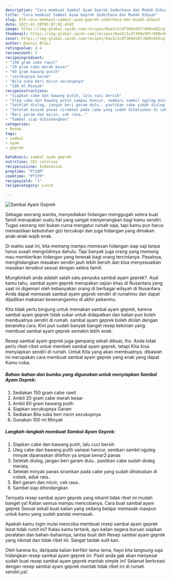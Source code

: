 ```yaml
---
description: "Cara membuat Sambal Ayam Geprek Sederhana dan Mudah Dibuat"
title: "Cara membuat Sambal Ayam Geprek Sederhana dan Mudah Dibuat"
slug: 619-cara-membuat-sambal-ayam-geprek-sederhana-dan-mudah-dibuat
date: 2021-01-20T05:07:02.459Z
image: https://img-global.cpcdn.com/recipes/0ae3c2cdf368e50f/680x482cq70/sambal-ayam-geprek-foto-resep-utama.jpg
thumbnail: https://img-global.cpcdn.com/recipes/0ae3c2cdf368e50f/680x482cq70/sambal-ayam-geprek-foto-resep-utama.jpg
cover: https://img-global.cpcdn.com/recipes/0ae3c2cdf368e50f/680x482cq70/sambal-ayam-geprek-foto-resep-utama.jpg
author: Dennis Blair
ratingvalue: 4.4
reviewcount: 3
recipeingredient:
- "150 gram cabe rawit"
- "20 gram cabe merah besar"
- "60 gram bawang putih"
- "secukupnya Garam"
- "Bila suka beri micin secukupnya"
- "100 ml Minyak"
recipeinstructions:
- "Siapkan cabe dan bawang putih, lalu cuci bersih"
- "Uleg cabe dan bawang putih sampai hancur, sembari sambil nguleg minyak dipanaskan diteflon ya smpai benar2 panas"
- "Setelah diuleg, jangan beri garam dulu.. pastikan cabe sudah diuleg merata,"
- "Setelah minyak panas siramkan pada cabe yang sudah dihaluskan di cobek, aduk rata.."
- "Beri garam dan micin, cek rasa.."
- "Sambel siap dihindangkan"
categories:
- Resep
tags:
- sambal
- ayam
- geprek

katakunci: sambal ayam geprek 
nutrition: 262 calories
recipecuisine: Indonesian
preptime: "PT26M"
cooktime: "PT37M"
recipeyield: "1"
recipecategory: Lunch

---
```



![Sambal Ayam Geprek](https://img-global.cpcdn.com/recipes/0ae3c2cdf368e50f/680x482cq70/sambal-ayam-geprek-foto-resep-utama.jpg)

Sebagai seorang wanita, menyediakan hidangan menggugah selera buat famili merupakan suatu hal yang sangat menyenangkan bagi kamu sendiri. Tugas seorang istri bukan cuma mengatur rumah saja, tapi kamu pun harus memastikan kebutuhan gizi tercukupi dan juga hidangan yang dimakan anak-anak wajib enak.

Di waktu  saat ini, kita memang mampu memesan hidangan siap saji tanpa harus susah mengolahnya dahulu. Tapi banyak juga orang yang memang mau memberikan hidangan yang terenak bagi orang tercintanya. Pasalnya, menghidangkan masakan sendiri jauh lebih bersih dan bisa menyesuaikan masakan tersebut sesuai dengan selera famili. 



Mungkinkah anda adalah salah satu penyuka sambal ayam geprek?. Asal kamu tahu, sambal ayam geprek merupakan sajian khas di Nusantara yang saat ini digemari oleh kebanyakan orang di berbagai wilayah di Nusantara. Anda dapat memasak sambal ayam geprek sendiri di rumahmu dan dapat dijadikan makanan kesenanganmu di akhir pekanmu.

Kita tidak perlu bingung untuk memakan sambal ayam geprek, karena sambal ayam geprek tidak sukar untuk didapatkan dan kalian pun boleh membuatnya sendiri di rumah. sambal ayam geprek boleh diolah dengan beraneka cara. Kini pun sudah banyak banget resep kekinian yang membuat sambal ayam geprek semakin lebih enak.

Resep sambal ayam geprek juga gampang sekali dibuat, lho. Anda tidak perlu ribet-ribet untuk membeli sambal ayam geprek, tetapi Kita bisa menyiapkan sendiri di rumah. Untuk Kita yang akan membuatnya, dibawah ini merupakan cara membuat sambal ayam geprek yang enak yang dapat Kamu coba.

<!--inarticleads1-->

##### Bahan-bahan dan bumbu yang digunakan untuk menyiapkan Sambal Ayam Geprek:

1. Sediakan 150 gram cabe rawit
1. Ambil 20 gram cabe merah besar
1. Ambil 60 gram bawang putih
1. Siapkan secukupnya Garam
1. Sediakan Bila suka beri micin secukupnya
1. Gunakan 100 ml Minyak




<!--inarticleads2-->

##### Langkah-langkah membuat Sambal Ayam Geprek:

1. Siapkan cabe dan bawang putih, lalu cuci bersih
1. Uleg cabe dan bawang putih sampai hancur, sembari sambil nguleg minyak dipanaskan diteflon ya smpai benar2 panas
1. Setelah diuleg, jangan beri garam dulu.. pastikan cabe sudah diuleg merata,
1. Setelah minyak panas siramkan pada cabe yang sudah dihaluskan di cobek, aduk rata..
1. Beri garam dan micin, cek rasa..
1. Sambel siap dihindangkan




Ternyata resep sambal ayam geprek yang nikamt tidak ribet ini mudah banget ya! Kalian semua mampu mencobanya. Cara buat sambal ayam geprek Sesuai sekali buat kalian yang sedang belajar memasak maupun untuk kamu yang sudah pandai memasak.

Apakah kamu ingin mulai mencoba membuat resep sambal ayam geprek lezat tidak rumit ini? Kalau kamu tertarik, ayo kalian segera buruan siapkan peralatan dan bahan-bahannya, lantas buat deh Resep sambal ayam geprek yang nikmat dan tidak ribet ini. Sangat taidak sulit kan. 

Oleh karena itu, daripada kalian berfikir lama-lama, hayo kita langsung saja hidangkan resep sambal ayam geprek ini. Pasti anda gak akan menyesal sudah buat resep sambal ayam geprek mantab simple ini! Selamat berkreasi dengan resep sambal ayam geprek mantab tidak ribet ini di rumah sendiri,ya!.

